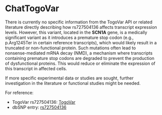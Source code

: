 # ChatTogoVar

There is currently no specific information from the TogoVar API or related literature directly describing how rs727504136 affects transcript expression levels. However, this variant, located in the **SCN1A** gene, is a medically significant variant as it introduces a premature stop codon (e.g., p.Arg1245Ter in certain reference transcripts), which would likely result in a truncated or non-functional protein. Such mutations often lead to nonsense-mediated mRNA decay (NMD), a mechanism where transcripts containing premature stop codons are degraded to prevent the production of dysfunctional proteins. This would reduce or eliminate the expression of this transcript in affected cells.

If more specific experimental data or studies are sought, further investigation in the literature or functional studies might be needed.

For reference:
- TogoVar rs727504136: [TogoVar](https://www.ncbi.nlm.nih.gov/clinvar/variation/167639)
- dbSNP entry: [rs727504136](https://identifiers.org/dbsnp/rs727504136)